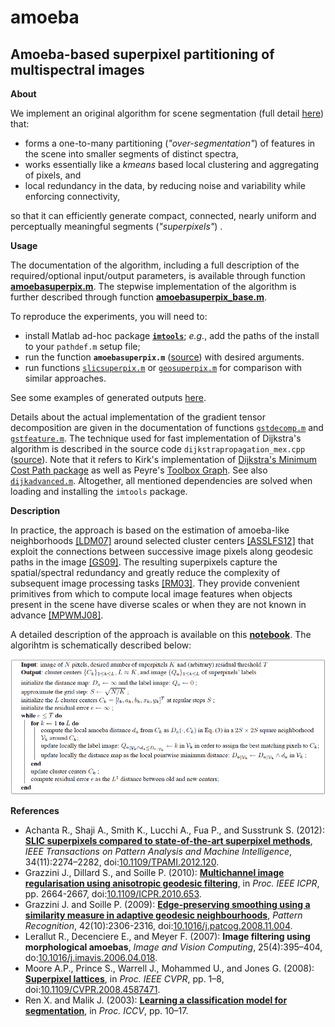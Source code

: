 amoeba
======

Amoeba-based superpixel partitioning of multispectral images
---

**About**

We implement an original algorithm for scene segmentation (full detail [here](paper.ipynb)) that:
* forms a one-to-many partitioning (_"over-segmentation"_) of features in the scene into smaller segments of distinct spectra,
* works essentially like a _kmeans_ based local clustering and aggregating of pixels, and 
* local redundancy in the data, by reducing noise and variability while enforcing connectivity,

so that it can efficiently generate compact, connected, nearly uniform and perceptually meaningful segments (_"superpixels"_) . 

**Usage** 

The documentation of the algorithm, including a full description of the required/optional input/output parameters, is available through function [**amoebasuperpix.m**](https://gjacopo.github.io/imtools/segmentation/amoebasuperpix.html). The stepwise implementation of the algorithm is further described through function [**amoebasuperpix_base.m**](https://gjacopo.github.io/imtools/segmentation/amoebasuperpix_base.html).

To reproduce the experiments, you will need to:
* install Matlab ad-hoc package [**`imtools`**](https://gjacopo.github.io/imtools/); _e.g._, add the paths of the install to your `pathdef.m` setup file;
* run the function **`amoebasuperpix.m`** ([source](../../segmentation/amoebasuperpix.m)) with desired arguments.
* run functions [`slicsuperpix.m`](https://gjacopo.github.io/imtools/segmentation/slicsuperpix.html) or [`geosuperpix.m`](https://gjacopo.github.io/imtools/segmentation/geosuperpix.html) for comparison with similar approaches.

See some examples of generated outputs [here](paper.ipynb).

Details about the actual implementation of the gradient tensor decomposition are given in the documentation of functions [`gstdecomp.m`](https://gjacopo.github.io/imtools/derive/gstdecomp.html) and [`gstfeature.m`](https://gjacopo.github.io/imtools/derive/gstfeature.html). The technique used for fast implementation of Dijkstra's algorithm is described in the source code `dijkstrapropagation_mex.cpp` ([source](../../propagation/src/dijkstrapropagation_mex.cpp)). Note that it refers to Kirk's implementation of [Dijkstra's Minimum Cost Path package](http://nl.mathworks.com/matlabcentral/fileexchange/20025-dijkstra-s-minimum-cost-path-algorithm) as well as Peyre's [Toolbox Graph](https://nl.mathworks.com/matlabcentral/fileexchange/5355-toolbox-graph/). See also [`dijkadvanced.m`](https://gjacopo.github.io/imtools/graph/dijkadvanced.html). Altogether, all mentioned dependencies are solved when loading and installing the `imtools` package.   

**Description**

In practice, the approach is based on the estimation of amoeba-like neighborhoods [[LDM07]](#LDM07) around selected cluster centers [[ASSLFS12]](#ASSLFS12) that exploit the connections between successive image pixels along geodesic paths in the image [[GS09]](#GS09). The resulting superpixels capture the spatial/spectral redundancy and greatly reduce the complexity of subsequent image processing tasks [[RM03]](#RM03). They provide convenient primitives from which to compute local image features when objects present in the scene have diverse scales or when they are not known in advance [[MPWMJ08]](#MPWMJ08). 

A detailed description of the approach is available on this [**notebook**](paper.ipynb). The algorihtm is schematically described below:

<img src="algorithm.png" alt="algorithm amoeba superpix" width="700">

**<a name="References"></a>References** 

* <a name="ASSLFS12">Achanta R., Shaji A., Smith K., Lucchi A., Fua P., and Susstrunk S. (2012): [**SLIC superpixels compared to state-of-the-art superpixel methods**](http://www.kev-smith.com/papers/SMITH_TPAMI12.pdf), _IEEE Transactions on Pattern Analysis and Machine Intelligence_, 34(11):2274–2282, doi:[10.1109/TPAMI.2012.120](http://dx.doi.org/10.1109/TPAMI.2012.120).
* <a name="GDS10"></a>Grazzini J., Dillard S., and Soille P. (2010): [**Multichannel image regularisation using anisotropic geodesic filtering**](http://ieeexplore.ieee.org/xpls/abs_all.jsp?arnumber=5596008), in _Proc. IEEE ICPR_, pp. 2664-2667, doi:[10.1109/ICPR.2010.653](http://dx.doi.org/10.1109/ICPR.2010.653).
* <a name="GS09"></a>Grazzini J. and Soille P. (2009): [**Edge-preserving smoothing using a similarity measure in adaptive geodesic neighbourhoods**](http://www.sciencedirect.com/science/article/pii/S003132030800469X), _Pattern Recognition_, 42(10):2306-2316, doi:[10.1016/j.patcog.2008.11.004](http://dx.doi.org/10.1016/j.patcog.2008.11.004).
* <a name="LDM07"></a>Lerallut R., Decenciere E., and Meyer F. (2007): **Image filtering using morphological amoebas**, _Image and Vision Computing_, 25(4):395–404, do:[10.1016/j.imavis.2006.04.018](http://dx.doi.org/10.1016/j.imavis.2006.04.018).
* <a name="MPWMJ08"></a>Moore A.P., Prince S., Warrell J., Mohammed U., and Jones G. (2008): [**Superpixel lattices**](http://mplab.ucsd.edu/wordpress/wp-content/uploads/CVPR2008/Conference/data/papers/131.pdf), in _Proc. IEEE CVPR_, pp. 1–8, doi:[10.1109/CVPR.2008.4587471](http://dx.doi.org/10.1109/CVPR.2008.4587471).
* <a name="RM03"></a>Ren X. and Malik J. (2003): [**Learning a classification model for segmentation**](https://www.cs.cmu.edu/~efros/courses/LBMV07/Papers/ren-iccv-03.pdf), in _Proc. ICCV_, pp. 10–17.
